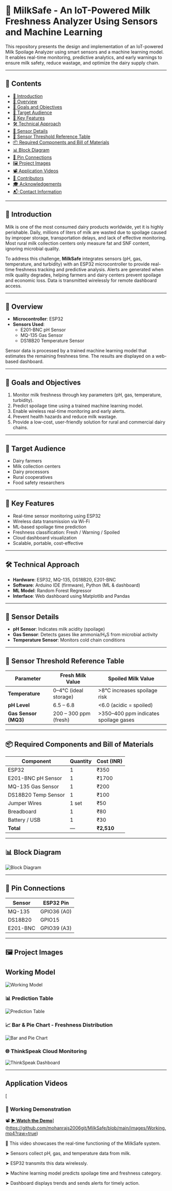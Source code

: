 # 🥛 MilkSafe - An IoT-Powered Milk Freshness Analyzer Using Sensors and Machine Learning

This repository presents the design and implementation of an IoT-powered Milk Spoilage Analyzer using smart sensors and a machine learning model. It enables real-time monitoring, predictive analytics, and early warnings to ensure milk safety, reduce wastage, and optimize the dairy supply chain.

---

## 📑 Contents

- [🧾 Introduction](https://github.com/mohanrajs2006git/MilkSafe/#-introduction)
- [🧭 Overview](https://github.com/mohanrajs2006git/MilkSafe/#-overview)
- [🎯 Goals and Objectives](https://github.com/mohanrajs2006git/MilkSafe/#-goals-and-objectives)
- [🎯 Target Audience](https://github.com/mohanrajs2006git/MilkSafe/#-target-audience)
- [🚀 Key Features](https://github.com/mohanrajs2006git/MilkSafe/#-key-features)
- [🛠️ Technical Approach](https://github.com/mohanrajs2006git/MilkSafe/#-technical-approach)
- [📡 Sensor Details](https://github.com/mohanrajs2006git/MilkSafe/#-sensor-details)
- [🧪 Sensor Threshold Reference Table](https://github.com/mohanrajs2006git/MilkSafe/#-sensor-threshold-reference-table)
- [📦 Required Components and Bill of Materials](https://github.com/mohanrajs2006git/MilkSafe/#-required-components-and-bill-of-materials)
- [📊 Block Diagram](https://github.com/mohanrajs2006git/MilkSafe/#-block-diagram)
- [🔌 Pin Connections](https://github.com/mohanrajs2006git/MilkSafe/#-pin-connections)
- [🖼️ Project Images](https://github.com/mohanrajs2006git/MilkSafe/#-project-images)
- [📽️ Application Videos](https://github.com/mohanrajs2006git/MilkSafe/#application-videos)
- [👥 Contributors](https://github.com/mohanrajs2006git/MilkSafe/#contributors)
- [🎓 Acknowledgements](https://github.com/mohanrajs2006git/MilkSafe/#acknowledgements)
- [📬 Contact Information](https://github.com/mohanrajs2006git/MilkSafe/#contact-information)

---

## 🧾 Introduction

Milk is one of the most consumed dairy products worldwide, yet it is highly perishable. Daily, millions of liters of milk are wasted due to spoilage caused by improper storage, transportation delays, and lack of effective monitoring. Most rural milk collection centers only measure fat and SNF content, ignoring microbial quality.

To address this challenge, **MilkSafe** integrates sensors (pH, gas, temperature, and turbidity) with an ESP32 microcontroller to provide real-time freshness tracking and predictive analysis. Alerts are generated when milk quality degrades, helping farmers and dairy centers prevent spoilage and economic loss. Data is transmitted wirelessly for remote dashboard access.

---

## 🧭 Overview

- **Microcontroller**: ESP32  
- **Sensors Used**:
  - E201-BNC pH Sensor  
  - MQ-135 Gas Sensor  
  - DS18B20 Temperature Sensor  

Sensor data is processed by a trained machine learning model that estimates the remaining freshness time. The results are displayed on a web-based dashboard.

---

## 🎯 Goals and Objectives

1. Monitor milk freshness through key parameters (pH, gas, temperature, turbidity).  
2. Predict spoilage time using a trained machine learning model.  
3. Enable wireless real-time monitoring and early alerts.  
4. Prevent health hazards and reduce milk wastage.  
5. Provide a low-cost, user-friendly solution for rural and commercial dairy chains.

---

## 🎯 Target Audience

- Dairy farmers  
- Milk collection centers  
- Dairy processors  
- Rural cooperatives  
- Food safety researchers  

---

## 🚀 Key Features

- Real-time sensor monitoring using ESP32  
- Wireless data transmission via Wi-Fi  
- ML-based spoilage time prediction  
- Freshness classification: Fresh / Warning / Spoiled  
- Cloud dashboard visualization  
- Scalable, portable, cost-effective

---

## 🛠️ Technical Approach

- **Hardware**: ESP32, MQ-135, DS18B20, E201-BNC  
- **Software**: Arduino IDE (firmware), Python (ML & dashboard)  
- **ML Model**: Random Forest Regressor  
- **Interface**: Web dashboard using Matplotlib and Pandas  

---
## 📡 Sensor Details

- **pH Sensor**: Indicates milk acidity (spoilage)  
- **Gas Sensor**: Detects gases like ammonia/H₂S from microbial activity  
- **Temperature Sensor**: Monitors cold chain conditions  
---
## 🧪 Sensor Threshold Reference Table

| Parameter         | Fresh Milk Value                  | Spoiled Milk Value                           |
|------------------|------------------------------------|----------------------------------------------|
| **Temperature**   | 0–4°C (ideal storage)             | >8°C increases spoilage risk                 |
| **pH Level**      | 6.5 – 6.8                         | <6.0 (acidic = spoiled)                      |
| **Gas Sensor (MQ3)** | 200 – 300 ppm (fresh)            | >350–400 ppm indicates spoilage gases        |

---
## 📦 Required Components and Bill of Materials

| Component           | Quantity | Cost (INR) |
|---------------------|----------|------------|
| ESP32               | 1        | ₹350       |
| E201-BNC pH Sensor  | 1        | ₹1700      |
| MQ-135 Gas Sensor   | 1        | ₹200       |
| DS18B20 Temp Sensor | 1        | ₹100       |
| Jumper Wires        | 1 set    | ₹50        |
| Breadboard          | 1        | ₹80        |
| Battery / USB       | 1        | ₹30        |
| **Total**           | —        | **₹2,510** |

---

## 📊 Block Diagram

![Block Diagram](images/Blockdigram.jpg)

---

## 🔌 Pin Connections

| Sensor     | ESP32 Pin   |
|------------|-------------|
| MQ-135     | GPIO36 (A0) |
| DS18B20    | GPIO15      |
| E201-BNC   | GPIO39 (A3) |

---



## 🖼️ Project Images
## Working Model
![Working Model](images/project.jpg)
### 📊 Prediction Table  
![Prediction Table](images/Predictiontable.jpg)

### 📈 Bar & Pie Chart - Freshness Distribution  
![Bar and Pie Chart](images/BarPiechart.jpg)

### 🌐 ThinkSpeak Cloud Monitoring  
![ThinkSpeak Dashboard](images/Thinkspeak.jpg)

---



## Application Videos
[
### 🎥 Working Demonstration

📽 **[▶️ Watch the Demo]()**](https://github.com/mohanrajs2006git/MilkSafe/blob/main/images/Working.mp4?raw=true)


📢 This video showcases the real-time functioning of the MilkSafe system.

➤ Sensors collect pH, gas, and temperature data from milk.

➤ ESP32 transmits this data wirelessly.

➤ Machine learning model predicts spoilage time and freshness category.

➤ Dashboard displays trends and sends alerts for timely action.

